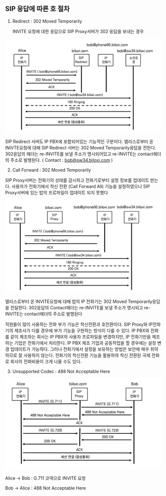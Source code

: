 ## SIP 응답에 따른 호 절차

1. Redirect : 302 Moved Temporarily

   INVITE 요청에 대한 응답으로 SIP Proxy서버가 302 응답을 보내는 경우

![Redirect : 302 Moved Temporarily](./image/14_1.png)

SIP Redirect 서버도 IP  PBX에 포함되어있는 기능적인 구분이다. 앨리스로부터 온 INIVTE요청에 대해 SIP Redirect 서버는 302 Moved Temporarily응답을 전한다. 302응답의 헤더는 re-INVITE를 보낼 주소가 명시되어있고 re-INVITE는 contact헤더의 주소로 발행된다. ( Contact : bob@sw34.biloxi.com )

2. Call Forward : 302 Moved Temporarily

SIP Proxy서버는 전화기의 상태를 감시하고 전화기로부터 설정 정보를 업데이트 받는다. 사용자가 전화기에서 착신 전환 (Call Forward All) 기능을 설정하였으나 SIP Proxy서버에 있는 밥의 프로파일이 업데이트 되지 못했다

![착신전환 : 302 Moved Temporarily](./image/14_2.png)

앨리스로부터 온 INVITE요청에 대해 밥의 IP 전화기는 302 Moved Temporarily응답을 전달한다. 302응답의 Contact헤더는 re-INVITE를 보낼 주소가 명시되고 re-INVITE는 contact헤더의 주소로 발행된다

직원들이 많이 사용하는 전화 부가 기능은 착신전환과 호전환이다. SIP Proxy와 IP전화기의 제조사가 다를 경우에 부가 기능을 구현하는 방식이 다를 수 있다. IP PBX와 전화를 같이 제조하는 회사는 IP PBX의 사용자 프로파일을 변경하지만, IP 전화기만을 제조하는 기업은 전화기에서 처리한다. IP PBX 제조 기업과 공동작업을 할 경우에는 설정 변경 업데이트가 가능하다. 그러나 전화기에서 설정을 보유하는 방법은 보안에 매우 취약하므로 잘 사용하지 않는다. 전화기의 착신전환 기능을 활용하여 착신 전환된 국제 전화로 회사의 전화비용이 크게 나올 수도 있다.

3. Unsupported Codec : 488 Not Acceptable Here

![지원하지 않는 코덱 : 488 Not Acceptable Here](./image/14_3.png)

Alice -> Bob : G.711 코덱으로 INVITE 요청

Bob -> Alice : 488 Not Acceptable Here